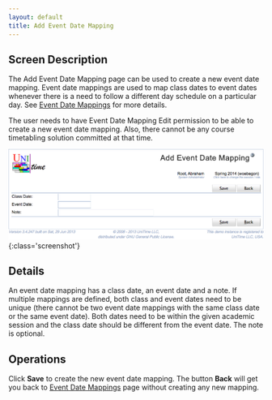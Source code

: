 ```yaml
---
layout: default
title: Add Event Date Mapping
---
```



## Screen Description

The Add Event Date Mapping page can be used to create a new event date mapping. Event date mappings are used to map class dates to event dates whenever there is a need to follow a different day schedule on a particular day. See [Event Date Mappings](event-date-mappings) for more details.

The user needs to have Event Date Mapping Edit permission to be able to create a new event date mapping. Also, there cannot be any course timetabling solution committed at that time.

![Add Event Date Mapping](images/add-event-date-mapping-1.png){:class='screenshot'}

## Details

An event date mapping has a class date, an event date and a note. If multiple mappings are defined, both class and event dates need to be unique (there cannot be two event date mappings with the same class date or the same event date). Both dates need to be within the given academic session and the class date should be different from the event date. The note is optional.

## Operations

Click **Save** to create the new event date mapping. The button **Back** will get you back to [Event Date Mappings](event-date-mappings) page without creating any new mapping.



